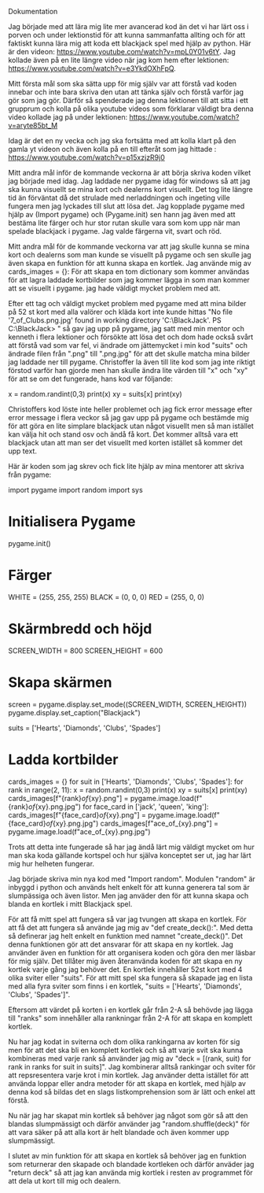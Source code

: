 

Dokumentation


Jag började med att lära mig lite mer avancerad kod än det vi har lärt oss i porven och under lektionstid för att kunna sammanfatta allting och för att faktiskt kunna lära mig att koda ett blackjack spel med hjälp av python. Här är den videon: https://www.youtube.com/watch?v=mpL0Y01v6tY. Jag kollade även på en lite längre video när jag kom hem efter lektionen: https://www.youtube.com/watch?v=e3YkdOXhFpQ.

Mitt första mål som ska sätta upp för mig själv var att förstå vad koden innebar och inte bara skriva den utan att tänka själv och förstå varför jag gör som jag gör. Därför så spenderade jag denna lektionen till att sitta i ett grupprum och kolla på olika youtube videos som förklarar väldigt bra denna video kollade jag på under lektionen: https://www.youtube.com/watch?v=aryte85bt_M 

Idag är det en ny vecka och jag ska fortsätta med att kolla klart på den gamla yt videon och även kolla på en till efteråt som jag hittade : https://www.youtube.com/watch?v=p15xzjzR9j0

Mitt andra mål inför de kommande veckorna är att börja skriva koden vilket jag började med idag. Jag laddade ner pygame idag för windows så att jag ska kunna visuellt se mina kort och dealerns kort visuellt. Det tog lite längre tid än förväntat då det strulade med nerladdningen och ingeting ville fungera men jag lyckades till slut att lösa det. Jag kopplade pygame med hjälp av (Import pygame) och (Pygame.init) sen hann jag även med att bestäma lite färger och hur stor rutan skulle vara som kom upp när man spelade blackjack i pygame. Jag valde färgerna vit, svart och röd. 

Mitt andra mål för de kommande veckorna var att jag skulle kunna se mina kort och dealerns som man kunde se visuellt på pygame och sen skulle jag även skapa en funktion för att kunna skapa en kortlek. Jag använde mig av cards_images = {}: För att skapa en tom dictionary som kommer användas för att lagra laddade kortbilder som jag kommer lägga in som man kommer att se visuellt i pygame. jag hade väldigt mycket problem med att.

Efter ett tag och väldigt mycket problem med pygame med att mina bilder på 52 st kort med alla valörer och kläda kort inte kunde hittas "No file '7_of_Clubs.png.jpg' found in working directory 'C:\BlackJack'.
PS C:\BlackJack> " så gav jag upp på pygame, jag satt med min mentor och kenneth i flera lektioner och försökte att lösa det och dom hade också svårt att förstå vad som var fel, vi ändrade om jättemycket i min kod "suits" och ändrade filen från ".png" till ".png.jpg" för att det skulle matcha mina bilder jag laddade ner till pygame. Christoffer la även till lite kod som jag inte riktigt förstod varför han gjorde men han skulle ändra lite värden till "x" och "xy" för att se om det fungerade, hans kod var följande:

x = random.randint(0,3)
        print(x)
        xy = suits[x]
        print(xy)

Christoffers kod löste inte heller problemet och jag fick error message efter error message i flera veckor så jag gav upp på pygame och bestämde mig för att göra en lite simplare blackjack utan något visuellt men så man istället kan välja hit och stand osv och ändå få kort. Det kommer alltså vara ett blackjack utan att man ser det visuellt med korten istället så kommer det upp text.

Här är koden som jag skrev och fick lite hjälp av mina mentorer att skriva från pygame: 

import pygame
import random
import sys

# Initialisera Pygame
pygame.init()

# Färger
WHITE = (255, 255, 255)
BLACK = (0, 0, 0)
RED = (255, 0, 0)

# Skärmbredd och höjd
SCREEN_WIDTH = 800
SCREEN_HEIGHT = 600

# Skapa skärmen
screen = pygame.display.set_mode((SCREEN_WIDTH, SCREEN_HEIGHT))
pygame.display.set_caption("Blackjack")

suits = ['Hearts', 'Diamonds', 'Clubs', 'Spades']

# Ladda kortbilder
cards_images = {}
for suit in ['Hearts', 'Diamonds', 'Clubs', 'Spades']:
    for rank in range(2, 11):
        x = random.randint(0,3)
        print(x)
        xy = suits[x]
        print(xy)
        cards_images[f"{rank}_of_{xy}.png"] = pygame.image.load(f"{rank}_of_{xy}.png.jpg")
    for face_card in ['jack', 'queen', 'king']:
        cards_images[f"{face_card}_of_{xy}.png"] = pygame.image.load(f"{face_card}_of_{xy}.png.jpg")
    cards_images[f"ace_of_{xy}.png"] = pygame.image.load(f"ace_of_{xy}.png.jpg")

Trots att detta inte fungerade så har jag ändå lärt mig väldigt mycket om hur man ska koda gällande kortspel och hur själva konceptet ser ut, jag har lärt mig hur helheten fungerar.


Jag började skriva min nya kod med "Import random". Modulen "random" är inbyggd i python och används helt enkelt för att kunna generera tal som är slumpässiga och även listor. Men jag anväder den för att kunna skapa och blanda en kortlek i mitt Blackjack spel. 

För att få mitt spel att fungera så var jag tvungen att skapa en kortlek. För att få det att fungera så använde jag mig av "def create_deck():". Med detta så definerar jag helt enkelt en funktion med namnet "create_deck()". Det denna funktionen gör att det ansvarar för att skapa en ny kortlek. Jag använder även en funktion för att organisera koden och göra den mer läsbar för mig själv. Det tillåter mig även återanvända koden för att skapa en ny kortlek varje gång jag behöver det. En kortlek innehåller 52st kort med 4 olika sviter eller "suits". För att mitt spel ska fungera så skapade jag en lista med alla fyra sviter som finns i en kortlek, "suits = ['Hearts', 'Diamonds', 'Clubs', 'Spades']". 

Eftersom att värdet på korten i en kortlek går från 2-A så behövde jag lägga till "ranks" som innehåller alla rankningar från 2-A för att skapa en komplett kortlek. 

Nu har jag kodat in sviterna och dom olika rankingarna av korten för sig men för att det ska bli en komplett kortlek och så att varje svit ska kunna kombineras med varje rank så använder jag mig av "deck = [(rank, suit) for rank in ranks for suit in suits]". Jag kombinerar alltså rankingar och sviter för att repsresentera varje krot i min kortlek. Jag använder detta istället för att använda loppar eller andra metoder för att skapa en kortlek, med hjälp av denna kod så bildas det en slags listkomprehension som är lätt och enkel att förstå. 

Nu när jag har skapat min kortlek så behöver jag något som gör så att den blandas slumpmässigt och därför använder jag "random.shuffle(deck)" för att vara säker på att alla kort är helt blandade och även kommer upp slumpmässigt. 

I slutet av min funktion för att skapa en kortlek så behöver jag en funktion som returnerar den skapade och blandade kortleken och därför anväder jag "return deck" så att jag kan använda mig kortlek i resten av programmet för att dela ut kort till mig och dealern. 






